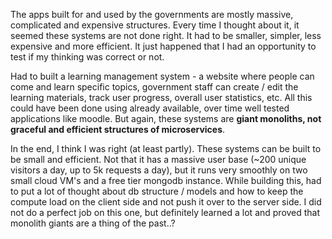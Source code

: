 The apps built for and used by the governments are mostly massive, complicated and expensive structures. Every time I thought about it, it seemed these systems are not done right. It had to be smaller, simpler, less expensive and more efficient. It just happened that I had an opportunity to test if my thinking was correct or not.

Had to built a learning management system - a website where people can come and learn specific topics, government staff can create / edit the learning materials, track user progress, overall user statistics, etc. All this could have been done using already available, over time well tested applications like moodle. But again, these systems are **giant monoliths, not graceful and efficient structures of microservices**.

In the end, I think I was right (at least partly). These systems can be built to be small and efficient. Not that it has a massive user base (~200 unique visitors a day, up to 5k requests a day), but it runs very smoothly on two small cloud VM's and a free tier mongodb instance. While building this, had to put a lot of thought about db structure / models and how to keep the compute load on the client side and not push it over to the server side. I did not do a perfect job on this one, but definitely learned a lot and proved that monolith giants are a thing of the past..?
